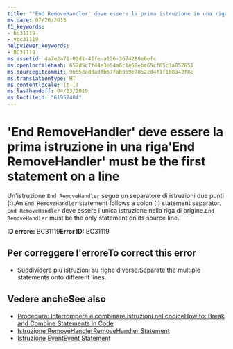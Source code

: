```yaml
---
title: "'End RemoveHandler' deve essere la prima istruzione in una riga"
ms.date: 07/20/2015
f1_keywords:
- bc31119
- vbc31119
helpviewer_keywords:
- BC31119
ms.assetid: 4a7e2a71-02d1-41fe-a126-3674288e6efc
ms.openlocfilehash: 652d5c7f44e3e54a6c1e59ebc65cf05c3a852651
ms.sourcegitcommit: 9b552addadfb57fab0b9e7852ed4f1f1b8a42f8e
ms.translationtype: HT
ms.contentlocale: it-IT
ms.lasthandoff: 04/23/2019
ms.locfileid: "61957404"
---
```

# <a name="end-removehandler-must-be-the-first-statement-on-a-line"></a><span data-ttu-id="d44d5-102">'End RemoveHandler' deve essere la prima istruzione in una riga</span><span class="sxs-lookup"><span data-stu-id="d44d5-102">'End RemoveHandler' must be the first statement on a line</span></span>
<span data-ttu-id="d44d5-103">Un'istruzione `End RemoveHandler` segue un separatore di istruzioni due punti (:).</span><span class="sxs-lookup"><span data-stu-id="d44d5-103">An `End RemoveHandler` statement follows a colon (:) statement separator.</span></span> <span data-ttu-id="d44d5-104">`End RemoveHandler` deve essere l'unica istruzione nella riga di origine.</span><span class="sxs-lookup"><span data-stu-id="d44d5-104">`End RemoveHandler` must be the only statement on its source line.</span></span>  
  
 <span data-ttu-id="d44d5-105">**ID errore:** BC31119</span><span class="sxs-lookup"><span data-stu-id="d44d5-105">**Error ID:** BC31119</span></span>  
  
## <a name="to-correct-this-error"></a><span data-ttu-id="d44d5-106">Per correggere l'errore</span><span class="sxs-lookup"><span data-stu-id="d44d5-106">To correct this error</span></span>  
  
- <span data-ttu-id="d44d5-107">Suddividere più istruzioni su righe diverse.</span><span class="sxs-lookup"><span data-stu-id="d44d5-107">Separate the multiple statements onto different lines.</span></span>  
  
## <a name="see-also"></a><span data-ttu-id="d44d5-108">Vedere anche</span><span class="sxs-lookup"><span data-stu-id="d44d5-108">See also</span></span>

- [<span data-ttu-id="d44d5-109">Procedura: Interrompere e combinare istruzioni nel codice</span><span class="sxs-lookup"><span data-stu-id="d44d5-109">How to: Break and Combine Statements in Code</span></span>](../../visual-basic/programming-guide/program-structure/how-to-break-and-combine-statements-in-code.md)
- [<span data-ttu-id="d44d5-110">Istruzione RemoveHandler</span><span class="sxs-lookup"><span data-stu-id="d44d5-110">RemoveHandler Statement</span></span>](../../visual-basic/language-reference/statements/removehandler-statement.md)
- [<span data-ttu-id="d44d5-111">Istruzione Event</span><span class="sxs-lookup"><span data-stu-id="d44d5-111">Event Statement</span></span>](../../visual-basic/language-reference/statements/event-statement.md)
